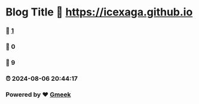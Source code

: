 # Blog Title :link: https://icexaga.github.io 
### :page_facing_up: [1](https://icexaga.github.io/tag.html) 
### :speech_balloon: 0 
### :hibiscus: 9 
### :alarm_clock: 2024-08-06 20:44:17 
### Powered by :heart: [Gmeek](https://github.com/Meekdai/Gmeek)
